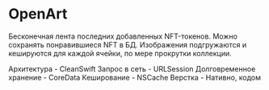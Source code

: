 # OpenArt

Бесконечная лента последних добавленных NFT-токенов. Можно сохранять понравившиеся NFT в БД. 
Изображения подгружаются и кешируются для каждой ячейки, по мере прокрутки коллекции.

Архитектура - CleanSwift
Запрос в сеть - URLSession
Долговременное хранение - CoreData
Кеширование - NSCache
Верстка - Нативно, кодом

